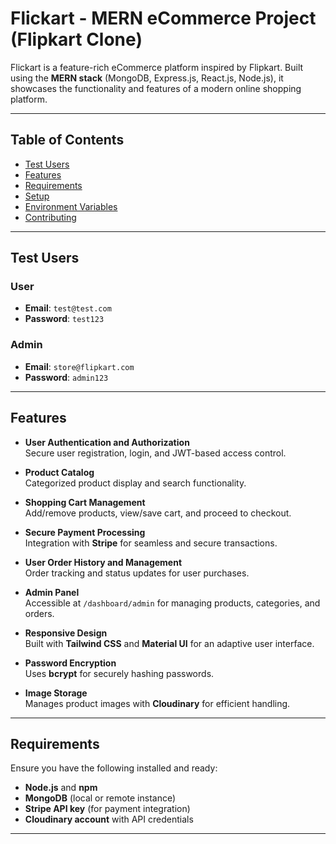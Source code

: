 # Flickart - MERN eCommerce Project (Flipkart Clone)

Flickart is a feature-rich eCommerce platform inspired by Flipkart. Built using the **MERN stack** (MongoDB, Express.js, React.js, Node.js), it showcases the functionality and features of a modern online shopping platform.

---

## Table of Contents

- [Test Users](#test-users)
- [Features](#features)
- [Requirements](#requirements)
- [Setup](#setup)
- [Environment Variables](#environment-variables)
- [Contributing](#contributing)

---

## Test Users

### User
- **Email**: `test@test.com`  
- **Password**: `test123`

### Admin
- **Email**: `store@flipkart.com`  
- **Password**: `admin123`

---

## Features

- **User Authentication and Authorization**  
  Secure user registration, login, and JWT-based access control.

- **Product Catalog**  
  Categorized product display and search functionality.

- **Shopping Cart Management**  
  Add/remove products, view/save cart, and proceed to checkout.

- **Secure Payment Processing**  
  Integration with **Stripe** for seamless and secure transactions.

- **User Order History and Management**  
  Order tracking and status updates for user purchases.

- **Admin Panel**  
  Accessible at `/dashboard/admin` for managing products, categories, and orders.

- **Responsive Design**  
  Built with **Tailwind CSS** and **Material UI** for an adaptive user interface.

- **Password Encryption**  
  Uses **bcrypt** for securely hashing passwords.

- **Image Storage**  
  Manages product images with **Cloudinary** for efficient handling.

---

## Requirements

Ensure you have the following installed and ready:

- **Node.js** and **npm**  
- **MongoDB** (local or remote instance)  
- **Stripe API key** (for payment integration)  
- **Cloudinary account** with API credentials  

---

